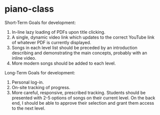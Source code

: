 # piano-class

Short-Term Goals for development:

1. In-line lazy loading of PDFs upon title clicking.
2. A single, dynamic video link which updates to the correct YouTube link of whatever PDF is currently displayed.
3. Songs in each level list should be preceded by an introduction describing and demonstrating the main concepts, probably with an inline video.
4. More modern songs should be added to each level.

Long-Term Goals for development:

1. Personal log-in.
2. On-site tracking of progress.
3. More careful, responsive, prescribed tracking.  Students should be presented with 2-5 options of songs on their current level.  On the back end, I should be able to approve their selection and grant them access to the next level.

